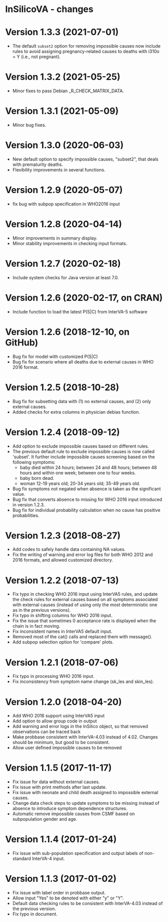 # InSilicoVA - changes
Version 1.3.3 (2021-07-01) 
==========================
+ The default `subset2` option for removing impossible causes now include rules to avoid assigning pregnancy-related causes to deaths with i310o = Y (i.e., not pregnant).

Version 1.3.2 (2021-05-25) 
==========================
+ Minor fixes to pass Debian _R_CHECK_MATRIX_DATA.
 
Version 1.3.1 (2021-05-09) 
==========================
+ Minor bug fixes.
 
Version 1.3.0 (2020-06-03) 
==========================
+ New default option to specify impossible causes, "subset2", that deals with prematurity deaths.
+ Flexibility improvements in several functions.
 
Version 1.2.9 (2020-05-07) 
==========================
+ fix bug with subpop specification in WHO2016 input

Version 1.2.8 (2020-04-14)
==========================
+ Minor improvements in summary display.
+ Minor stability improvements in checking input formats.

Version 1.2.7 (2020-02-18)
==========================
+ Include system checks for Java version at least 7.0.

Version 1.2.6 (2020-02-17, on CRAN)
==========================
+ Include function to load the latest P(S|C) from InterVA-5 software

Version 1.2.6 (2018-12-10, on GitHub)
==========================
+ Bug fix for model with customized P(S|C)
+ Bug fix for scenario where all deaths due to external causes in WHO 2016 format.

Version 1.2.5 (2018-10-28)
==========================
+ Bug fix for subsetting data with (1) no external causes, and (2) only external causes.
+ Added checks for extra columns in physician debias function.

Version 1.2.4 (2018-09-12)
==========================
+ Add option to exclude impossible causes based on different rules.
+ The previous default rule to exclude impossible causes is now called 'subset'. It further include impossible causes screening based on the following symptoms: 
    + baby died within 24 hours; between 24 and 48 hours; between 48 hours and within one week; between one to four weeks. 
    + baby born dead.
    + woman 12-19 years old; 20-34 years old; 35-49 years old.
+ Bug fix symptoms not negated when absence is taken as the significant value. 
+ Bug fix that converts absence to missing for WHO 2016 input introduced in version 1.2.3.
+ Bug fix for individual probability calculation when no cause has positive probabilities.


Version 1.2.3 (2018-08-27)
==========================
+ Add codes to safely handle data containing NA values.
+ Fix the writing of warning and error log files for both WHO 2012 and 2016 formats, and allowed customized directory. 
 

Version 1.2.2 (2018-07-13)
========================== 
+ Fix typo in checking WHO 2016 input using InterVA5 rules, and update the check rules for external causes based on all symptoms associated with external causes (instead of using only the most deterministic one as in the previous versions).
+ Fix typo in shifting columns for WHO 2016 input.
+ Fix the issue that sometimes 0 acceptance rate is displayed when the chain is in fact moving.
+ Fix inconsistent names in InterVA5 default input.
+ Removed most of the cat() calls and replaced them with message().
+ Add subpop selection option for 'compare' plots.


Version 1.2.1 (2018-07-06)
==========================
+ Fix typo in processing WHO 2016 input.
+ Fix inconsistency from symptom name change (sk\_les and skin\_les).

Version 1.2.0 (2018-04-20)
========================== 
+ Add WHO 2016 support using InterVA5 input
+ Add option to allow group code in output
+ Add warning and error logs in the InSilico object, so that removed observations can be traced back
+ Make probbase consistent with InterVA-4.03 instead of 4.02. Changes should be minimum, but good to be consistent.
+ Allow user defined impossible causes to be removed


Version 1.1.5 (2017-11-17)
==========================
+ Fix issue for data without external causes.
+ Fix issue with print methods after last update.
+ Fix issue with neonate and child death assigned to impossible external causes.
+ Change data check steps to update symptoms to be missing instead of absence to introduce symptom dependence structures. 
+ Automatic remove impossible causes from CSMF based on subpopulation gender and age. 


Version 1.1.4 (2017-01-24)
========================== 
+ Fix issue with sub-population specification and output labels of non-standard InterVA-4 input.
 

Version 1.1.3 (2017-01-02)
==========================
+ Fix issue with label order in probbase output.
+ Allow input "Yes" to be denoted with either "y" or "Y".
+ Default data checking rules to be consistent with InterVA-4.03 instead of the previous version.
+ Fix typo in document.

    
